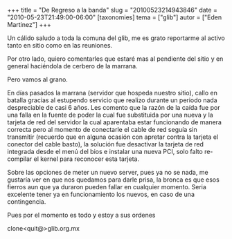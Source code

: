 +++
title = "De Regreso a la banda"
slug = "20100523214943846"
date = "2010-05-23T21:49:00-06:00"
[taxonomies]
tema = ["glib"]
autor = ["Eden Martinez"]
+++

Un cálido saludo a toda la comuna del glib, me es grato reportarme al
activo tanto en sitio como en las reuniones.

Por otro lado, quiero comentarles que estaré mas al pendiente del sitio
y en general haciéndola de cerbero de la marrana.

Pero vamos al grano.

<!-- more -->
En días pasados la marrana (servidor que hospeda nuestro sitio), callo
en batalla gracias al estupendo servicio que realizo durante un periodo
nada despreciable de casi 6 años. Les comento que la razón de la caída
fue por una falla en la fuente de poder la cual fue substituida por una
nueva y la tarjeta de red del servidor la cual aparentaba estar
funcionando de manera correcta pero al momento de conectarle el cable de
red seguía sin transmitir (recuerdo que en alguna ocasión con apretar
contra la tarjeta el conector del cable basto), la solución fue
desactivar la tarjeta de red integrada desde el menú del bios e instalar
una nueva PCI, solo falto re-compilar el kernel para reconocer esta
tarjeta.

Sobre las opciones de meter un nuevo server, pues ya no se nada, me
gustaría ver en que nos quedamos para darle prisa, la bronca es que esos
fierros aun que ya duraron pueden fallar en cualquier momento. Seria
excelente tener ya en funcionamiento los nuevos, en caso de una
contingencia.

Pues por el momento es todo y estoy a sus ordenes

clone\<quit@\>glib.org.mx

